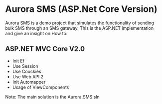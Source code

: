 # Aurora SMS (ASP.Net Core Version)
Aurora SMS is a demo project that simulates the functionality of sending bulk SMS through an SMS gateway. This is the ASP.NET implementation
 and give an insight on  How to:
## ASP.NET MVC Core V2.0
- Init Ef
- Use Session
- Use Coockies
- Use Web API 2
- Init Automapper
- Usage of ViewComponents

Note: The main solution is the Aurora.SMS.sln
